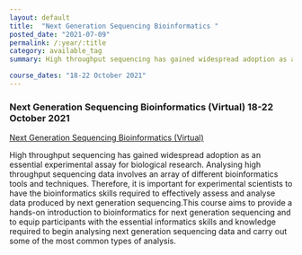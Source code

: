 ```yaml
---
layout: default
title:  "Next Generation Sequencing Bioinformatics "
posted_date: "2021-07-09"
permalink: /:year/:title
category: available_tag
summary: High throughput sequencing has gained widespread adoption as an essential experimental assay for biological research. Analysing high throughput sequencing data involves an array of different bioinformatics tools and techniques. Therefore, it is important for experimental scientists to have the bioinformatics skills required to effectively assess and analyse data produced by next generation sequencing.This course aims to provide a hands-on introduction to bioinformatics for next generation sequencing and to equip participants with the essential informatics skills and knowledge required to begin analysing next generation sequencing data and carry out some of the most common types of analysis.

course_dates: "18-22 October 2021"
---
```


### Next Generation Sequencing Bioinformatics (Virtual) 18-22 October 2021

[ Next Generation Sequencing Bioinformatics (Virtual)](https://coursesandconferences.wellcomeconnectingscience.org/event/next-generation-sequencing-bioinformatics-virtual-20211018/?utm_source=dotdigital&utm_medium=Email_Virtual&utm_campaign=NGSBio21_Virtual&utm_content=organic_email)

High throughput sequencing has gained widespread adoption as an essential experimental assay for biological research. Analysing high throughput sequencing data involves an array of different bioinformatics tools and techniques. Therefore, it is important for experimental scientists to have the bioinformatics skills required to effectively assess and analyse data produced by next generation sequencing.This course aims to provide a hands-on introduction to bioinformatics for next generation sequencing and to equip participants with the essential informatics skills and knowledge required to begin analysing next generation sequencing data and carry out some of the most common types of analysis.